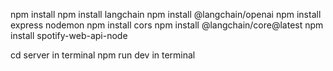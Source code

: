 npm install
npm install langchain
npm install @langchain/openai
npm install express nodemon
npm install cors
npm install @langchain/core@latest
npm install spotify-web-api-node
 

cd server in terminal
npm run dev in terminal